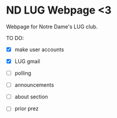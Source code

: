 ND LUG Webpage <3
=================

Webpage for Notre Dame's LUG club.

TO DO:
- [x] make user accounts
- [x] LUG gmail
- [ ] polling
- [ ] announcements
- [ ] about section
- [ ] prior prez

